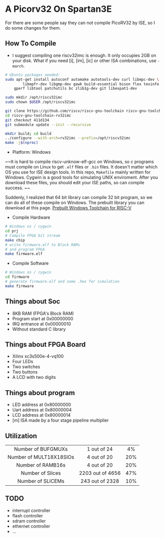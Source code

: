 # A Picorv32 On Spartan3E  

For there are some people say they can not compile PicoRV32 by ISE, so I do some changes for them.  

## How To Compile  

- I suggest compiling one riscv32imc is enough. It only occupies 2GB on your disk. What if you need [i], [im], [ic] or other ISA combinations, use `-march`.

```bash
# Ubuntu packages needed:
sudo apt-get install autoconf automake autotools-dev curl libmpc-dev \
        libmpfr-dev libgmp-dev gawk build-essential bison flex texinfo \
    gperf libtool patchutils bc zlib1g-dev git libexpat1-dev

sudo mkdir /opt/riscv32imc
sudo chown $USER /opt/riscv32imc

git clone https://github.com/riscv/riscv-gnu-toolchain riscv-gnu-toolchain-rv32imc
cd riscv-gnu-toolchain-rv32imc
git checkout 411d134
git submodule update --init --recursive

mkdir build; cd build
../configure --with-arch=rv32imc --prefix=/opt/riscv32imc
make -j$(nproc)
```

- Platform: Windows  

~~It is hard to compile riscv-unknow-elf-gcc on Windows, so c programs must compile on Linux to get `.elf` files or `.bin` files. It doesn't matter which OS you use for ISE design tools. In this repo, `Makefile` mainly written for Windows. Cygwin is a good tools for simulating UNIX enviroment. After you download these files, you should edit your ISE paths, so can compile success. ~~

Suddenly, I realized that 64 bit library can compile 32 bit program, so we can do all of these compile on Windows. The prebuilt library you can download at this page. [Prebuilt Windows Toolchain for RISC-V](https://gnutoolchains.com/risc-v/)  

- Compile Hardware  

```bash
# Windows os / cygwin
cd prj
# Compile FPGA bit stream
make chip
# write firmware.elf to Block RAMs
# and program FPGA
make firmware.elf
```

- Compile Software  

```bash
# Windows os / cygwin
cd firmware
# generate firmware.elf and some .hex for simulation
make firmware
```

## Things about Soc  

- 8KB RAM (FPGA's Block RAM)
- Program start at 0x00000000
- IRQ entrance at 0x00000010
- Without standard C library  

## Things about FPGA Board  

- Xilinx xc3s500e-4-vq100
- Four LEDs
- Two switches
- Two buttons
- A LCD with two digits

## Things about program  

- LED address at 0x80000000
- Uart address at 0x80000004
- LCD address at 0x80000014
- [m] ISA made by a four stage pipeline multiplier

## Utilization  
|      |      |      |
| :----: | :----: | :----: |
|  Number of BUFGMUXs    |  1 out of 24    |   4%   |
|  Number of MULT18X18SIOs     |  4 out of 20    |    20%   |
|  Number of RAMB16s   |  4 out of 20    |   20%    |
| Number of Slices |2203 out of 4656|47%|
| Number of SLICEMs  |243 out of 2328|10%|

## TODO
- interrupt controller
- flash controller
- sdram controller
- ethernet controller
- ...
